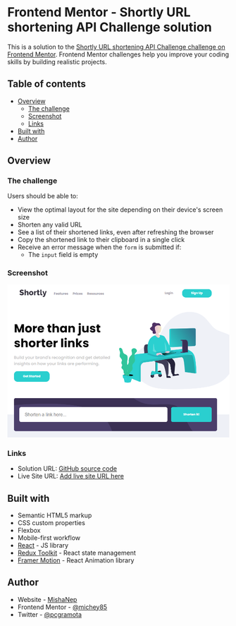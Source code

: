# Frontend Mentor - Shortly URL shortening API Challenge solution

This is a solution to the [Shortly URL shortening API Challenge challenge on Frontend Mentor](https://www.frontendmentor.io/challenges/url-shortening-api-landing-page-2ce3ob-G). Frontend Mentor challenges help you improve your coding skills by building realistic projects. 

## Table of contents

- [Overview](#overview)
  - [The challenge](#the-challenge)
  - [Screenshot](#screenshot)
  - [Links](#links)
- [Built with](#built-with)
- [Author](#author)

## Overview

### The challenge

Users should be able to:

- View the optimal layout for the site depending on their device's screen size
- Shorten any valid URL
- See a list of their shortened links, even after refreshing the browser
- Copy the shortened link to their clipboard in a single click
- Receive an error message when the `form` is submitted if:
  - The `input` field is empty

### Screenshot

![](./screenshot.png)


### Links

- Solution URL: [GitHub source code](https://github.com/michey85/url-shortner-app)
- Live Site URL: [Add live site URL here](https://your-live-site-url.com)

## Built with

- Semantic HTML5 markup
- CSS custom properties
- Flexbox
- Mobile-first workflow
- [React](https://reactjs.org/) - JS library
- [Redux Toolkit](https://redux-toolkit.js.org/) - React state management
- [Framer Motion](https://www.framer.com/motion/) - React Animation library

## Author

- Website - [MishaNep](https://www.mishanep.com)
- Frontend Mentor - [@michey85](https://www.frontendmentor.io/profile/michey85)
- Twitter - [@pcgramota](https://www.twitter.com/pcgramota)
